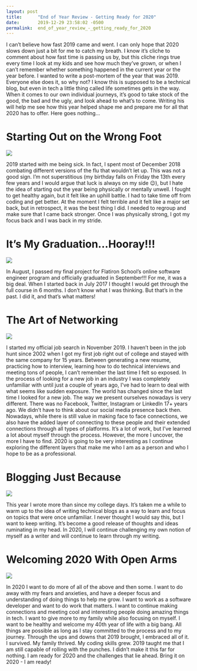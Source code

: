 ```yaml
---
layout: post
title:      "End of Year Review - Getting Ready for 2020"
date:       2019-12-29 23:58:02 -0500
permalink:  end_of_year_review_-_getting_ready_for_2020
---
```



I can’t believe how fast 2019 came and went.  I can only hope that 2020 slows down just a bit for me to catch my breath.  I know it’s cliche to comment about how fast time is passing us by, but this cliche rings true every time I look at my kids and see how much they’ve grown, or when I can’t remember whether something happened in the current year or the year before.  I wanted to write a post-mortem of the year that was 2019.  Everyone else does it, so why not?  I know this is supposed to be a technical blog, but even in tech a little thing called life sometimes gets in the way.  When it comes to our own individual journeys, it’s good to take stock of the good, the bad and the ugly, and look ahead to what’s to come.  Writing his will help me see how this year helped shape me and prepare me for all that 2020 has to offer.  Here goes nothing…


# Starting Out on the Wrong Foot

![](https://i.imgur.com/jNsMuQC.jpg)

2019 started with me being sick.  In fact, I spent most of December 2018 combating different versions of the flu that wouldn’t let up.  This was not a good sign.  I’m not superstitious (my birthday falls on Friday the 13th every few years and I would argue that luck is always on my side 😉), but I hate the idea of starting out the year being physically or mentally unwell.  I fought to get healthy again, but it felt like an uphill battle.  I had to take time off from coding and get better.  At the moment I felt terrible and it felt like a major set back, but in retrospect, it was the best thing I did.  I needed to regroup and make sure that I came back stronger.  Once I was physically strong, I got my focus back and I was back in my stride.

# It’s My Graduation...Hooray!!!

![](https://i.imgur.com/lSPUqkc.png?1)

In August, I passed my final project for Flatiron School’s online software engineer program and officially graduated in September!!!  For me, it was a big deal.  When I started back in July 2017 I thought I would get through the full course in 6 months.  I don’t know what I was thinking.  But that’s in the past.  I did it, and that’s what matters!

# The Art of Networking

![](https://i.imgur.com/RX4BeOj.jpg)

I started my official job search in November 2019.  I haven’t been in the job hunt since 2002 when I got my first job right out of college and stayed with the same company for 15 years.  Between generating a new resume, practicing how to interview, learning how to do technical interviews and meeting tons of people, I can’t remember the last time I felt so exposed.  In the process of looking for a new job in an industry I was completely unfamiliar with until just a couple of years ago, I've had to learn to deal with what seems like sudden exposure.  The world has changed since the last time I looked for a new job.  The way we present ourselves nowadays is very different.  There was no Facebook, Twitter, Instagram or LinkedIn 17+ years ago.  We didn’t have to think about our social media presence back then.  Nowadays, while there is still value in making face to face connections, we also have the added layer of connecting to these people and their extended connections through all types of platforms.  It’s a lot of work, but I’ve learned a lot about myself through the process.  However, the more I uncover, the more I have to find.  2020 is going to be very interesting as I continue exploring the different layers that make me who I am as a person and who I hope to be as a professional.

# Blogging Just Because
![](https://i.imgur.com/T28gW98.png)

This year I wrote more than since my college days.  It’s taken me a while to warm up to the idea of writing technical blogs as a way to learn and focus on topics that were once unfamiliar.  I never thought I would say this, but I want to keep writing.  It’s become a good release of thoughts and ideas ruminating in my head.  In 2020, I will continue challenging my own notion of myself as a writer and will continue to learn through my writing.

#  Welcoming 2020 With Open Arms
![](https://i.imgur.com/9Dfpacf.gif)

In 2020 I want to do more of all of the above and then some.  I want to do away with my fears and anxieties, and have a deeper focus and understanding of doing things to help me grow.  I want to work as a software developer and want to do work that matters.  I want to continue making connections and meeting cool and interesting people doing amazing things in tech.  I want to give more to my family while also focusing on myself.  I want to be healthy and welcome my 40th year of life with a big bang.  All things are possible as long as I stay committed to the process and to my journey.  Through the ups and downs that 2019 brought, I embraced all of it.  I survived.  My family thrived.  My coding skills grew.  2019 taught me that I am still capable of rolling with the punches.  I didn’t make it this far for nothing. I am ready for 2020 and the challenges that lie ahead.  Bring it on 2020 - I am ready!

